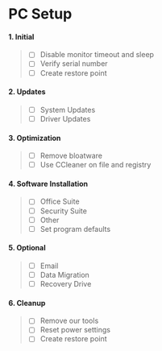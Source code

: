 # PC Setup

#### 1. Initial
> - [ ] Disable monitor timeout and sleep
> - [ ] Verify serial number 
> - [ ] Create restore point
 
#### 2. Updates
> - [ ] System Updates
> - [ ] Driver Updates

#### 3. Optimization
> - [ ] Remove bloatware
> - [ ] Use CCleaner on file and registry

#### 4. Software Installation
> - [ ] Office Suite
> - [ ] Security Suite
> - [ ] Other
> - [ ] Set program defaults
 
#### 5. Optional 
> - [ ] Email
> - [ ] Data Migration
> - [ ] Recovery Drive
 
#### 6. Cleanup
> - [ ] Remove our tools
> - [ ] Reset power settings
> - [ ] Create restore point
